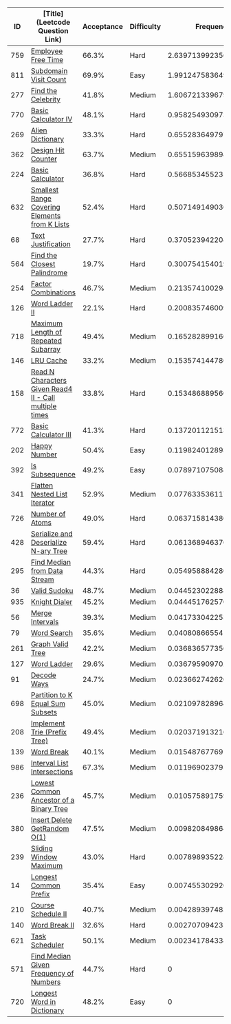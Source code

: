 |ID|[Title](Leetcode Question Link)|Acceptance|Difficulty|Frequency|
|----|-----|----|---|---|
|759|[Employee Free Time]( https://leetcode.com/problems/employee-free-time)|66.3%|Hard|2.6397139923561346|
|811|[Subdomain Visit Count]( https://leetcode.com/problems/subdomain-visit-count)|69.9%|Easy|1.9912475836494699|
|277|[Find the Celebrity]( https://leetcode.com/problems/find-the-celebrity)|41.8%|Medium|1.6067213396798519|
|770|[Basic Calculator IV]( https://leetcode.com/problems/basic-calculator-iv)|48.1%|Hard|0.9582549309731873|
|269|[Alien Dictionary]( https://leetcode.com/problems/alien-dictionary)|33.3%|Hard|0.6552836497974878|
|362|[Design Hit Counter]( https://leetcode.com/problems/design-hit-counter)|63.7%|Medium|0.6551596398987732|
|224|[Basic Calculator]( https://leetcode.com/problems/basic-calculator)|36.8%|Hard|0.5668534552356532|
|632|[Smallest Range Covering Elements from K Lists]( https://leetcode.com/problems/smallest-range-covering-elements-from-k-lists)|52.4%|Hard|0.5071491490366821|
|68|[Text Justification]( https://leetcode.com/problems/text-justification)|27.7%|Hard|0.37052394220493184|
|564|[Find the Closest Palindrome]( https://leetcode.com/problems/find-the-closest-palindrome)|19.7%|Hard|0.3007541540191337|
|254|[Factor Combinations]( https://leetcode.com/problems/factor-combinations)|46.7%|Medium|0.21357410029805904|
|126|[Word Ladder II]( https://leetcode.com/problems/word-ladder-ii)|22.1%|Hard|0.2008357460092558|
|718|[Maximum Length of Repeated Subarray]( https://leetcode.com/problems/maximum-length-of-repeated-subarray)|49.4%|Medium|0.16528289916664798|
|146|[LRU Cache]( https://leetcode.com/problems/lru-cache)|33.2%|Medium|0.15357414478678588|
|158|[Read N Characters Given Read4 II - Call multiple times]( https://leetcode.com/problems/read-n-characters-given-read4-ii-call-multiple-times)|33.8%|Hard|0.15348688956060175|
|772|[Basic Calculator III]( https://leetcode.com/problems/basic-calculator-iii)|41.3%|Hard|0.13720112151348504|
|202|[Happy Number]( https://leetcode.com/problems/happy-number)|50.4%|Easy|0.11982401289364229|
|392|[Is Subsequence]( https://leetcode.com/problems/is-subsequence)|49.2%|Easy|0.07897107508821988|
|341|[Flatten Nested List Iterator]( https://leetcode.com/problems/flatten-nested-list-iterator)|52.9%|Medium|0.07763353611776078|
|726|[Number of Atoms]( https://leetcode.com/problems/number-of-atoms)|49.0%|Hard|0.06371581438610768|
|428|[Serialize and Deserialize N-ary Tree]( https://leetcode.com/problems/serialize-and-deserialize-n-ary-tree)|59.4%|Hard|0.06136894637629212|
|295|[Find Median from Data Stream]( https://leetcode.com/problems/find-median-from-data-stream)|44.3%|Hard|0.05495888428075748|
|36|[Valid Sudoku]( https://leetcode.com/problems/valid-sudoku)|48.7%|Medium|0.04452302288876419|
|935|[Knight Dialer]( https://leetcode.com/problems/knight-dialer)|45.2%|Medium|0.04445176257083384|
|56|[Merge Intervals]( https://leetcode.com/problems/merge-intervals)|39.3%|Medium|0.04173304225331761|
|79|[Word Search]( https://leetcode.com/problems/word-search)|35.6%|Medium|0.0408086655410548|
|261|[Graph Valid Tree]( https://leetcode.com/problems/graph-valid-tree)|42.2%|Medium|0.03683657735649026|
|127|[Word Ladder]( https://leetcode.com/problems/word-ladder)|29.6%|Medium|0.03679590970204585|
|91|[Decode Ways]( https://leetcode.com/problems/decode-ways)|24.7%|Medium|0.023662742620848144|
|698|[Partition to K Equal Sum Subsets]( https://leetcode.com/problems/partition-to-k-equal-sum-subsets)|45.0%|Medium|0.02109782896463587|
|208|[Implement Trie (Prefix Tree)]( https://leetcode.com/problems/implement-trie-prefix-tree)|49.4%|Medium|0.02037191321634931|
|139|[Word Break]( https://leetcode.com/problems/word-break)|40.1%|Medium|0.015487677691351377|
|986|[Interval List Intersections]( https://leetcode.com/problems/interval-list-intersections)|67.3%|Medium|0.011969023795320735|
|236|[Lowest Common Ancestor of a Binary Tree]( https://leetcode.com/problems/lowest-common-ancestor-of-a-binary-tree)|45.7%|Medium|0.010575891759058162|
|380|[Insert Delete GetRandom O(1)]( https://leetcode.com/problems/insert-delete-getrandom-o1)|47.5%|Medium|0.009820849864094454|
|239|[Sliding Window Maximum]( https://leetcode.com/problems/sliding-window-maximum)|43.0%|Hard|0.007898935224534491|
|14|[Longest Common Prefix]( https://leetcode.com/problems/longest-common-prefix)|35.4%|Easy|0.00745530292090591|
|210|[Course Schedule II]( https://leetcode.com/problems/course-schedule-ii)|40.7%|Medium|0.0042893974831731225|
|140|[Word Break II]( https://leetcode.com/problems/word-break-ii)|32.6%|Hard|0.0027070942357783584|
|621|[Task Scheduler]( https://leetcode.com/problems/task-scheduler)|50.1%|Medium|0.002341784338144407|
|571|[Find Median Given Frequency of Numbers]( https://leetcode.com/problems/find-median-given-frequency-of-numbers)|44.7%|Hard|0|
|720|[Longest Word in Dictionary]( https://leetcode.com/problems/longest-word-in-dictionary)|48.2%|Easy|0|
